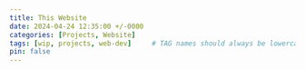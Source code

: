 ```yaml
---
title: This Website
date: 2024-04-24 12:35:00 +/-0000
categories: [Projects, Website]
tags: [wip, projects, web-dev]     # TAG names should always be lowercase
pin: false
---
```

